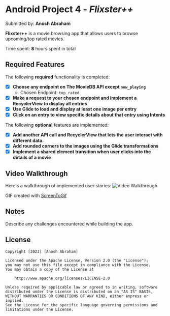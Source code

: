 # Android Project 4 - *Flixster++*

Submitted by: **Anosh Abraham**

**Flixster++** is a movie browsing app that allows users to browse upcoming/top rated movies.

Time spent: **8** hours spent in total

## Required Features

The following **required** functionality is completed:

- [x] **Choose any endpoint on The MovieDB API except `now_playing`**
  - Chosen Endpoint: `top_rated`
- [x] **Make a request to your chosen endpoint and implement a RecyclerView to display all entries**
- [x] **Use Glide to load and display at least one image per entry**
- [x] **Click on an entry to view specific details about that entry using Intents**

The following **optional** features are implemented:

- [x] **Add another API call and RecyclerView that lets the user interact with different data.** 
- [x] **Add rounded corners to the images using the Glide transformations**
- [x] **Implement a shared element transition when user clicks into the details of a movie**

## Video Walkthrough

Here's a walkthrough of implemented user stories:
<img src='https://github.com/A-Abra/Flixster/blob/master/Flixster2.gif' title='Video Walkthrough' width='' alt='Video Walkthrough' />

GIF created with [ScreenToGif](https://www.screentogif.com/)

## Notes

Describe any challenges encountered while building the app.

## License

    Copyright [2023] [Anosh Abraham]

    Licensed under the Apache License, Version 2.0 (the "License");
    you may not use this file except in compliance with the License.
    You may obtain a copy of the License at

        http://www.apache.org/licenses/LICENSE-2.0

    Unless required by applicable law or agreed to in writing, software
    distributed under the License is distributed on an "AS IS" BASIS,
    WITHOUT WARRANTIES OR CONDITIONS OF ANY KIND, either express or implied.
    See the License for the specific language governing permissions and
    limitations under the License.

